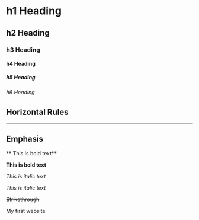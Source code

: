 # h1 Heading
## h2 Heading
### h3 Heading
#### h4 Heading
##### h5 Heading
###### h6 Heading


## Horizontal Rules

----


## Emphasis

** This is bold text**

__This is bold text__

*This is italic text*

_This is italic text_

~~Strikethrough~~

My first website
